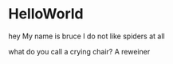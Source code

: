 # HelloWorld
hey My name is bruce
I do not like spiders at all

what do you call a crying chair? A reweiner
